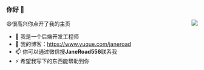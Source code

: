 ### 你好 👋



<img align="right" src="https://github-readme-stats.vercel.app/api?username=JaneRoad&show_icons=true&icon_color=CE1D2D&text_color=718096&bg_color=ffffff&hide_title=true" />


😄很高兴你点开了我的主页

- 🔭 我是一个后端开发工程师
- 💭 我的博客：https://www.yuque.com/janeroad
- 📫 你可以通过微信搜**JaneRoad556**联系我
- ⚡ 希望我写下的东西能帮助到你
